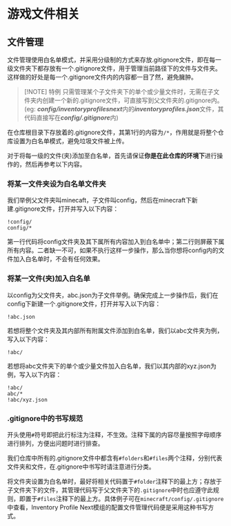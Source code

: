 #  游戏文件相关
## 文件管理
文件管理使用白名单模式，并采用分级制的方式来存放.gitignore文件，即在每一级文件夹下都存放有一个.gitignore文件，用于管理当前路径下的文件与文件夹。这样做的好处是每一个.gitignore文件内的内容都一目了然，避免臃肿。

> [!NOTE] 特例
> 只需管理某个子文件夹下的单个或少量文件时，无需在子文件夹内创建一个新的.gitignore文件，可直接写到父文件夹的.gitignore内。(eg: ***config/inventoryprofilesnext***内的***inventoryprofiles.json***文件，其代码直接写在***config/.gitignore***内)

在仓库根目录下存放着的.gitignore文件，其第1行的内容为`/*`，作用就是将整个仓库设置为白名单模式，避免垃圾文件被上传。

对于将每一级的文件(夹)添加至白名单，首先请保证**你是在此仓库的环境下**进行操作的，然后再参考以下内容。

### 将某一文件夹设为白名单文件夹
我们举例父文件夹叫minecaft，子文件叫config，然后在minecraft下新建.gitignore文件，打开并写入以下内容：
```
!config/
config/*
```
第一行代码将config文件夹及其下属所有内容加入到白名单中；第二行则屏蔽下属所有内容。二者缺一不可，如果不执行这样一步操作，那么当你想将config内的文件加入白名单时，不会有任何效果。

### 将某一文件(夹)加入白名单
以config为父文件夹，abc.json为子文件举例。确保完成上一步操作后，我们在config下新建一个.gitignore文件，打开并写入以下内容：
```
!abc.json
```
若想将整个文件夹及其内部所有附属文件添加到白名单，我们以abc文件夹为例，写入以下内容：
```
!abc/
```
若想将abc文件夹下的单个或少量文件加入白名单，我们以其内部的xyz.json为例，写入以下内容：
```
!abc/
abc/*
!abc/xyz.json
```

### .gitignore中的书写规范
开头使用`#`符号即把此行标注为注释，不生效。注释下属的内容尽量按照字母顺序进行排列，方便出问题时进行排查。

我们仓库中所有的.gitignore文件中都含有`#folders`和`#files`两个注释，分别代表文件夹和文件，在.gitignore中书写时请注意进行分类。

将文件夹设置为白名单时，最好将相关代码置于`#folder`注释下的最上方；存放于子文件夹下的文件，其管理代码写于父文件夹下的`.gitignore`中时也应遵守此规则，即置于`#files`注释下的最上方。具体例子可在`minecraft/config/.gitignore`中查看，Inventory Profile Next模组的配置文件管理代码便是采用这种书写方式。